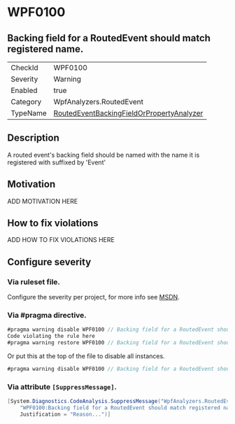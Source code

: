 # WPF0100
## Backing field for a RoutedEvent should match registered name.

<!-- start generated table -->
<table>
<tr>
  <td>CheckId</td>
  <td>WPF0100</td>
</tr>
<tr>
  <td>Severity</td>
  <td>Warning</td>
</tr>
<tr>
  <td>Enabled</td>
  <td>true</td>
</tr>
<tr>
  <td>Category</td>
  <td>WpfAnalyzers.RoutedEvent</td>
</tr>
<tr>
  <td>TypeName</td>
  <td><a href="https://github.com/DotNetAnalyzers/WpfAnalyzers/blob/master/WpfAnalyzers.Analyzers/RoutedEventBackingFieldOrPropertyAnalyzer.cs">RoutedEventBackingFieldOrPropertyAnalyzer</a></td>
</tr>
</table>
<!-- end generated table -->

## Description

A routed event's backing field should be named with the name it is registered with suffixed by 'Event'

## Motivation

ADD MOTIVATION HERE

## How to fix violations

ADD HOW TO FIX VIOLATIONS HERE

<!-- start generated config severity -->
## Configure severity

### Via ruleset file.

Configure the severity per project, for more info see [MSDN](https://msdn.microsoft.com/en-us/library/dd264949.aspx).

### Via #pragma directive.
```C#
#pragma warning disable WPF0100 // Backing field for a RoutedEvent should match registered name.
Code violating the rule here
#pragma warning restore WPF0100 // Backing field for a RoutedEvent should match registered name.
```

Or put this at the top of the file to disable all instances.
```C#
#pragma warning disable WPF0100 // Backing field for a RoutedEvent should match registered name.
```

### Via attribute `[SuppressMessage]`.

```C#
[System.Diagnostics.CodeAnalysis.SuppressMessage("WpfAnalyzers.RoutedEvent", 
    "WPF0100:Backing field for a RoutedEvent should match registered name.", 
    Justification = "Reason...")]
```
<!-- end generated config severity -->